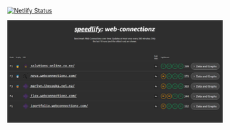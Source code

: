 [![Netlify Status](https://api.netlify.com/api/v1/badges/6a8a95a6-2f89-42fb-b9bb-0937cae5e9ff/deploy-status)](https://app.netlify.com/sites/webconnect-speedlify/deploys)

[![screenshot](/assets/screenshot.png)](https://speedlify.webconnectionz.com/web-connectionz/)

